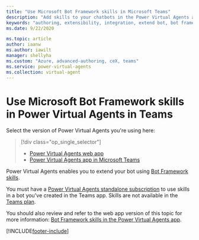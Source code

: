 ```yaml
---
title: "Use Microsoft Bot Framework skills in Microsoft Teams"
description: "Add skills to your chatbots in the Power Virtual Agents app in Microsoft Teams."
keywords: "authoring, extensibility, integration, extend bot, bot framework, skills, custom capabilities, PVA, Teams"
ms.date: 9/22/2020

ms.topic: article
author: iaanw
ms.author: iawilt
manager: shellyha
ms.custom: "Azure, advanced-authoring, ceX, teams"
ms.service: power-virtual-agents
ms.collection: virtual-agent
---
```


# Use Microsoft Bot Framework skills in Power Virtual Agents in Teams

Select the version of Power Virtual Agents you're using here:

> [!div class="op_single_selector"]
>
> - [Power Virtual Agents web app](../advanced-use-skills.md)
> - [Power Virtual Agents app in Microsoft Teams](advanced-use-skills-teams.md)

Power Virtual Agents enables you to extend your bot using [Bot Framework skills](/azure/bot-service/skills-conceptual?view=azure-bot-service-4.0&preserve-view=true).

You must have a [Power Virtual Agents standalone subscription](../requirements-licensing-subscriptions.md#standalone-power-virtual-agents-subscription) to use skills in a bot you've created in the Teams app. Skills are not available in the [Teams plan](../requirements-licensing-subscriptions.md#power-virtual-agents-for-microsoft-teams-plan).

You should also review and refer to the web app version of this topic for more information: [Bot Framework skills in the Power Virtual Agents app](../advanced-use-skills.md).

[!INCLUDE[footer-include](../includes/footer-banner.md)]
